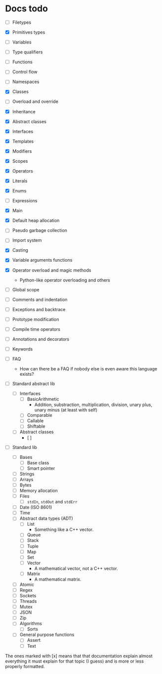 # Docs todo

- [ ] Filetypes
- [x] Primitives types
- [ ] Variables
- [ ] Type qualifiers
- [ ] Functions
- [ ] Control flow
- [ ] Namespaces
- [x] Classes
- [ ] Overload and override
- [x] Inheritance
- [x] Abstract classes
- [x] Interfaces
- [x] Templates
- [x] Modifiers
- [x] Scopes
- [x] Operators
- [x] Literals
- [x] Enums
- [ ] Expressions
- [x] Main
- [x] Default heap allocation
- [ ] Pseudo garbage collection
- [ ] Import system
- [x] Casting
- [x] Variable arguments functions
- [x] Operator overload and magic methods
  - Python-like operator overloading and others
- [ ] Global scope
- [ ] Comments and indentation
- [ ] Exceptions and backtrace
- [ ] Prototype modification
- [ ] Compile time operators
- [ ] Annotations and decorators
- [ ] Keywords
- [ ] FAQ
  - How can there be a FAQ if nobody else is even aware this language exists?

- [ ] Standard abstract lib
  - [ ] Interfaces
    - [ ] BasicArithmetic
      - Addition, substraction, multiplication, division, unary plus, unary minus (at least with self)
    - [ ] Comparable
    - [ ] Callable
    - [ ] Shiftable
  - [ ] Abstract classes
    - [ ] 
- [ ] Standard lib
  - [ ] Bases
    - [ ] Base class
    - [ ] Smart pointer
  - [ ] Strings
  - [ ] Arrays
  - [ ] Bytes
  - [ ] Memory allocation
  - [ ] Files
    - [ ] `stdIn`, `stdOut` and `stdErr`
  - [ ] Date (ISO 8601)
  - [ ] Time
  - [ ] Abstract data types (ADT)
    - [ ] List
      - Something like a C++ vector.
    - [ ] Queue
    - [ ] Stack
    - [ ] Tuple
    - [ ] Map
    - [ ] Set
    - [ ] Vector
      - A mathematical vector, not a C++ vector.
    - [ ] Matrix
      - A mathematical matrix.
  - [ ] Atomic
  - [ ] Regex
  - [ ] Sockets
  - [ ] Threads
  - [ ] Mutex
  - [ ] JSON
  - [ ] Zip
  - [ ] Algorithms
    - [ ] Sorts
  - [ ] General purpose functions
    - [ ] Assert
    - [ ] Text

The ones marked with [x] means that that documentation explain almost everything it must explain for that topic (I guess) and is more or less properly formatted.
